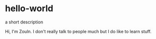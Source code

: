 # hello-world
a short description

Hi, I'm Zouln. I don't really talk to people much but I do like to learn stuff. 
